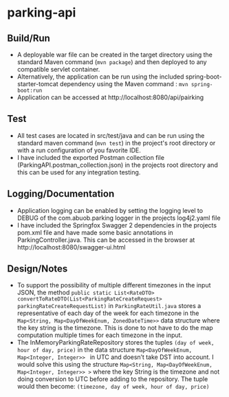 # parking-api

## Build/Run 

* A deployable war file can be created in the target directory using the standard Maven command (`mvn package`) and then deployed to any compatible servlet container. 
* Alternatively, the application can be run using the included spring-boot-starter-tomcat dependency using the Maven command : `mvn spring-boot:run`
* Application can be accessed at http://localhost:8080/api/pairking

## Test
* All test cases are located in src/test/java and can be run using the standard maven command (`mvn test`) in the project's root directory or with a run configuration of you favorite IDE.
* I have included the exported Postman collection file (ParkingAPI.postman_collection.json) in the projects root directory and this can be used for any integration testing. 

## Logging/Documentation 
* Application logging can be enabled by setting the logging level to DEBUG of the com.abuob.parking logger in the projects log4j2.yaml file
* I have included the Springfox Swagger 2 dependencies in the projects pom.xml file and have made some basic annotations in ParkingController.java. This can be accessed in the browser at http://localhost:8080/swagger-ui.html

## Design/Notes
* To support the possibility of multiple different timezones in the input JSON, the method `public static List<RateDTO> convertToRateDTO(List<ParkingRateCreateRequest> parkingRateCreateRequestList)` in `ParkingRateUtil.java` stores a representative of each day of the week for each timezone in the `Map<String, Map<DayOfWeekEnum, ZonedDateTime>>` data structure where the key string is the timezone. This is done to not have to do the map computation multiple times for each timezone in the input.  
* The InMemoryParkingRateRepository stores the tuples `(day of week, hour of day, price)` in the data structure `Map<DayOfWeekEnum, Map<Integer, Integer>> ` in UTC and doesn’t take DST into account. I would solve this using the structure `Map<String, Map<DayOfWeekEnum, Map<Integer, Integer>> >` where the key String is the timezone and not doing conversion to UTC before adding to the repository. The tuple would then become: `(timezone, day of week, hour of day, price)`

